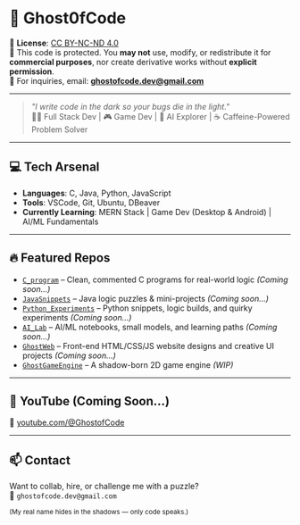 # 👻 Ghost0fCode

📜 **License**: [CC BY-NC-ND 4.0](https://creativecommons.org/licenses/by-nc-nd/4.0/)  
🚫 This code is protected. You **may not** use, modify, or redistribute it for **commercial purposes**, nor create derivative works without **explicit permission**.  
💼 For inquiries, email: **ghostofcode.dev@gmail.com**

---

> _"I write code in the dark so your bugs die in the light."_  
> 🧑‍💻 Full Stack Dev | 🎮 Game Dev | 🤖 AI Explorer | ☕ Caffeine-Powered Problem Solver

---

## 💻 Tech Arsenal
- **Languages**: C, Java, Python, JavaScript
- **Tools**: VSCode, Git, Ubuntu, DBeaver
- **Currently Learning**: MERN Stack | Game Dev (Desktop & Android) | AI/ML Fundamentals

---

## 🔥 Featured Repos

- [`C_program`](#) – Clean, commented C programs for real-world logic *(Coming soon...)*
- [`JavaSnippets`](#) – Java logic puzzles & mini-projects *(Coming soon...)*
- [`Python_Experiments`](#) – Python snippets, logic builds, and quirky experiments *(Coming soon...)*
- [`AI_Lab`](#) – AI/ML notebooks, small models, and learning paths *(Coming soon...)*
- [`GhostWeb`](#) – Front-end HTML/CSS/JS website designs and creative UI projects *(Coming soon...)*
- [`GhostGameEngine`](#) – A shadow-born 2D game engine *(WIP)*

---

## 🎥 YouTube (Coming Soon...)
🔗 [youtube.com/@GhostofCode](#)

---

## 📫 Contact
Want to collab, hire, or challenge me with a puzzle?  
📧 `ghostofcode.dev@gmail.com`

<sub>(My real name hides in the shadows — only code speaks.)</sub>
